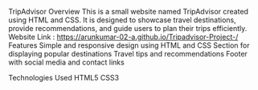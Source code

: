 TripAdvisor
Overview
This is a small website named TripAdvisor created using HTML and CSS. It is designed to showcase travel destinations, provide recommendations, and guide users to plan their trips efficiently.
Website Link : https://arunkumar-02-a.github.io/Tripadvisor-Project-/
Features
Simple and responsive design using HTML and CSS
Section for displaying popular destinations
Travel tips and recommendations
Footer with social media and contact links

Technologies Used
HTML5
CSS3
